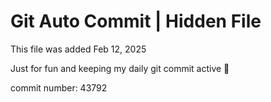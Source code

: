 # Git Auto Commit | Hidden File

This file was added Feb 12, 2025

Just for fun and keeping my daily git commit active 🤪

commit number: 43792
